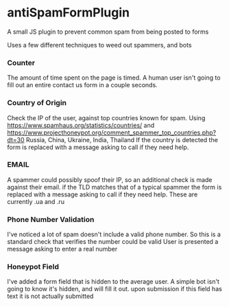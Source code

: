 # antiSpamFormPlugin
A small JS plugin to prevent common spam from being posted to forms

Uses a few different techniques to weed out spammers, and bots

### Counter
The amount of time spent on the page is timed. A human user isn't going to fill out an entire contact us form in a couple seconds.

### Country of Origin
Check the IP of the user, against top countries known for spam. 
Using https://www.spamhaus.org/statistics/countries/ and https://www.projecthoneypot.org/comment_spammer_top_countries.php?dt=30
Russia, China, Ukraine, India, Thailand
If the country is detected the form is replaced with a message asking to call if they need help.

### EMAIL
A spammer could possibly spoof their IP, so an additional check is made against their email.
if the TLD matches that of a typical spammer the form is replaced with a message asking to call if they need help.
These are currently .ua and .ru

### Phone Number Validation
I've noticed a lot of spam doesn't include a valid phone number.
So this is a standard check that verifies the number could be valid
User is presented a message asking to enter a real number

### Honeypot Field
I've added a form field that is hidden to the average user. 
A simple bot isn't going to know it's hidden, and will fill it out.
upon submission if this field has text it is not actually submitted
